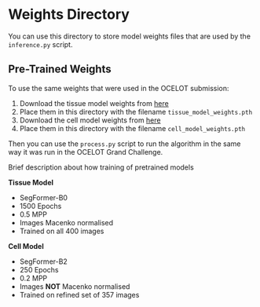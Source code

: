 # Weights Directory

You can use this directory to store model weights files that are used by the `inference.py` script.

## Pre-Trained Weights
To use the same weights that were used in the OCELOT submission:

1. Download the tissue model weights from [here](https://drive.google.com/file/d/1gPHIJVLdSO29eP4p2p_S8VFDznNAHgxi/view?usp=sharing)
2. Place them in this directory with the filename `tissue_model_weights.pth`
3. Download the cell model weights from [here](https://drive.google.com/file/d/1kOUgCgJpXqpxqrMwckJ92kFMJU22IZi0/view?usp=sharing)
4. Place them in this directory with the filename `cell_model_weights.pth`

Then you can use the `process.py` script to run the algorithm in the same way it was run in the OCELOT Grand Challenge.

Brief description about how training of pretrained models

**Tissue Model**
* SegFormer-B0
* 1500 Epochs
* 0.5 MPP
* Images Macenko normalised
* Trained on all 400 images

**Cell Model**
* SegFormer-B2
* 250 Epochs
* 0.2 MPP
* Images **NOT** Macenko normalised
* Trained on refined set of 357 images
